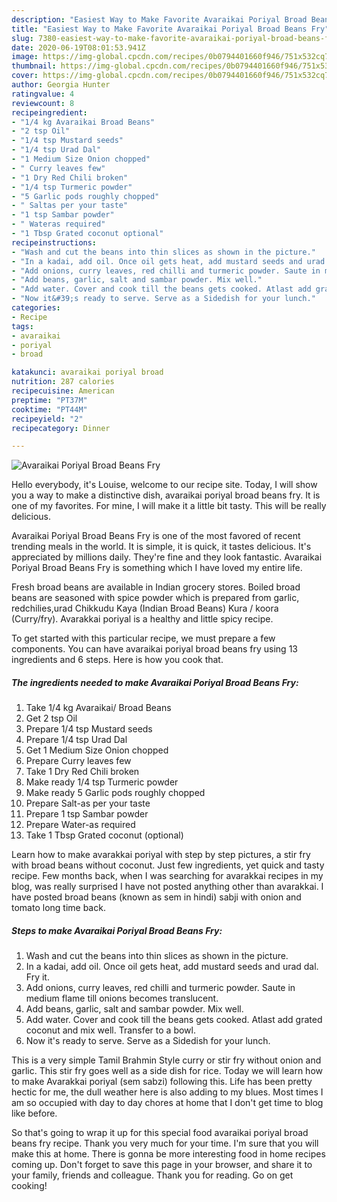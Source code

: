 ```yaml
---
description: "Easiest Way to Make Favorite Avaraikai Poriyal Broad Beans Fry"
title: "Easiest Way to Make Favorite Avaraikai Poriyal Broad Beans Fry"
slug: 7380-easiest-way-to-make-favorite-avaraikai-poriyal-broad-beans-fry
date: 2020-06-19T08:01:53.941Z
image: https://img-global.cpcdn.com/recipes/0b0794401660f946/751x532cq70/avaraikai-poriyal-broad-beans-fry-recipe-main-photo.jpg
thumbnail: https://img-global.cpcdn.com/recipes/0b0794401660f946/751x532cq70/avaraikai-poriyal-broad-beans-fry-recipe-main-photo.jpg
cover: https://img-global.cpcdn.com/recipes/0b0794401660f946/751x532cq70/avaraikai-poriyal-broad-beans-fry-recipe-main-photo.jpg
author: Georgia Hunter
ratingvalue: 4
reviewcount: 8
recipeingredient:
- "1/4 kg Avaraikai Broad Beans"
- "2 tsp Oil"
- "1/4 tsp Mustard seeds"
- "1/4 tsp Urad Dal"
- "1 Medium Size Onion chopped"
- " Curry leaves few"
- "1 Dry Red Chili broken"
- "1/4 tsp Turmeric powder"
- "5 Garlic pods roughly chopped"
- " Saltas per your taste"
- "1 tsp Sambar powder"
- " Wateras required"
- "1 Tbsp Grated coconut optional"
recipeinstructions:
- "Wash and cut the beans into thin slices as shown in the picture."
- "In a kadai, add oil. Once oil gets heat, add mustard seeds and urad dal. Fry it."
- "Add onions, curry leaves, red chilli and turmeric powder. Saute in medium flame till onions becomes translucent."
- "Add beans, garlic, salt and sambar powder. Mix well."
- "Add water. Cover and cook till the beans gets cooked. Atlast add grated coconut and mix well. Transfer to a bowl."
- "Now it&#39;s ready to serve. Serve as a Sidedish for your lunch."
categories:
- Recipe
tags:
- avaraikai
- poriyal
- broad

katakunci: avaraikai poriyal broad 
nutrition: 287 calories
recipecuisine: American
preptime: "PT37M"
cooktime: "PT44M"
recipeyield: "2"
recipecategory: Dinner

---
```



![Avaraikai Poriyal Broad Beans Fry](https://img-global.cpcdn.com/recipes/0b0794401660f946/751x532cq70/avaraikai-poriyal-broad-beans-fry-recipe-main-photo.jpg)

Hello everybody, it's Louise, welcome to our recipe site. Today, I will show you a way to make a distinctive dish, avaraikai poriyal broad beans fry. It is one of my favorites. For mine, I will make it a little bit tasty. This will be really delicious.

Avaraikai Poriyal Broad Beans Fry is one of the most favored of recent trending meals in the world. It is simple, it is quick, it tastes delicious. It's appreciated by millions daily. They're fine and they look fantastic. Avaraikai Poriyal Broad Beans Fry is something which I have loved my entire life.

Fresh broad beans are available in Indian grocery stores. Boiled broad beans are seasoned with spice powder which is prepared from garlic, redchilies,urad Chikkudu Kaya (Indian Broad Beans) Kura / koora (Curry/fry). Avarakkai poriyal is a healthy and little spicy recipe.


To get started with this particular recipe, we must prepare a few components. You can have avaraikai poriyal broad beans fry using 13 ingredients and 6 steps. Here is how you cook that.

<!--inarticleads1-->

##### The ingredients needed to make Avaraikai Poriyal Broad Beans Fry:

1. Take 1/4 kg Avaraikai/ Broad Beans
1. Get 2 tsp Oil
1. Prepare 1/4 tsp Mustard seeds
1. Prepare 1/4 tsp Urad Dal
1. Get 1 Medium Size Onion chopped
1. Prepare  Curry leaves few
1. Take 1 Dry Red Chili broken
1. Make ready 1/4 tsp Turmeric powder
1. Make ready 5 Garlic pods roughly chopped
1. Prepare  Salt-as per your taste
1. Prepare 1 tsp Sambar powder
1. Prepare  Water-as required
1. Take 1 Tbsp Grated coconut (optional)


Learn how to make avarakkai poriyal with step by step pictures, a stir fry with broad beans without coconut. Just few ingredients, yet quick and tasty recipe. Few months back, when I was searching for avarakkai recipes in my blog, was really surprised I have not posted anything other than avarakkai. I have posted broad beans (known as sem in hindi) sabji with onion and tomato long time back. 

<!--inarticleads2-->

##### Steps to make Avaraikai Poriyal Broad Beans Fry:

1. Wash and cut the beans into thin slices as shown in the picture.
1. In a kadai, add oil. Once oil gets heat, add mustard seeds and urad dal. Fry it.
1. Add onions, curry leaves, red chilli and turmeric powder. Saute in medium flame till onions becomes translucent.
1. Add beans, garlic, salt and sambar powder. Mix well.
1. Add water. Cover and cook till the beans gets cooked. Atlast add grated coconut and mix well. Transfer to a bowl.
1. Now it&#39;s ready to serve. Serve as a Sidedish for your lunch.


This is a very simple Tamil Brahmin Style curry or stir fry without onion and garlic. This stir fry goes well as a side dish for rice. Today we will learn how to make Avarakkai poriyal (sem sabzi) following this. Life has been pretty hectic for me, the dull weather here is also adding to my blues. Most times I am so occupied with day to day chores at home that I don&#39;t get time to blog like before. 

So that's going to wrap it up for this special food avaraikai poriyal broad beans fry recipe. Thank you very much for your time. I'm sure that you will make this at home. There is gonna be more interesting food in home recipes coming up. Don't forget to save this page in your browser, and share it to your family, friends and colleague. Thank you for reading. Go on get cooking!
